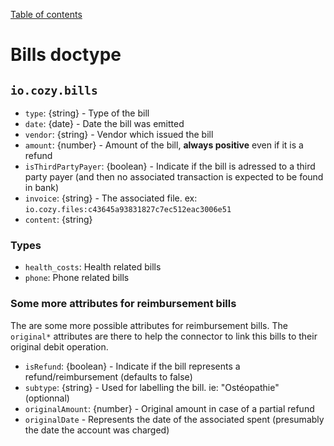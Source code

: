 [Table of contents](README.md#table-of-contents)

# Bills doctype

## `io.cozy.bills`

- `type`: {string} - Type of the bill
- `date`: {date} - Date the bill was emitted
- `vendor`: {string} - Vendor which issued the bill
- `amount`: {number} - Amount of the bill, __always positive__ even if it is a refund
- `isThirdPartyPayer`: {boolean} - Indicate if the bill is adressed to a third party payer (and then no associated transaction is expected to be found in bank)
- `invoice`: {string} - The associated file. ex: `io.cozy.files:c43645a93831827c7ec512eac3006e51`
- `content`: {string}

### Types

- `health_costs`: Health related bills
- `phone`: Phone related bills

### Some more attributes for reimbursement bills

The are some more possible attributes for reimbursement bills. The `original*` attributes
are there to help the connector to link this bills to their original debit operation.

- `isRefund`: {boolean} - Indicate if the bill represents a refund/reimbursement (defaults to false)
- `subtype`: {string} - Used for labelling the bill. ie: "Ostéopathie" (optionnal)
- `originalAmount`: {number} - Original amount in case of a partial refund
- `originalDate` - Represents the date of the associated spent (presumably the date the account was charged)
